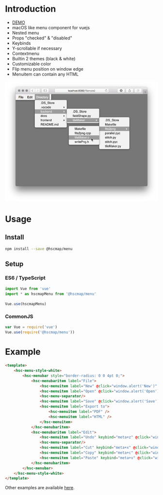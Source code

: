 # Introduction
* [DEMO](https://michitaro.github.io/menu)
* macOS like menu component for vuejs
* Nested menu
* Props "checked" & "disabled"
* Keybinds
* Y-scrollable if necessary
* Contextmenu
* Builtin 2 themes (black & white)
* Customizable color
* Flip menu position on window edge
* Menuitem can contain any HTML


![Screenshot](./docs/screenshot.png)

# Usage
## Install
```sh
npm install --save @hscmap/menu
```

## Setup

### ES6 / TypeScript
```typescript
import Vue from 'vue'
import * as hscmapMenu from '@hscmap/menu'

Vue.use(hscmapMenu)
```

### CommonJS
```javascript
var Vue = require('vue')
Vue.use(require('@hscmap/menu'))
```

# Example
```html
<template>
    <hsc-menu-style-white>
        <hsc-menubar style="border-radius: 0 0 4pt 0;">
            <hsc-menubaritem label="File">
                <hsc-menuitem label="New" @click="window.alert('New')" />
                <hsc-menuitem label="Open" @click="window.alert('Open')" />
                <hsc-menu-separator/>
                <hsc-menuitem label="Save" @click="window.alert('Save')" :disabled="true" />
                <hsc-menuitem label="Export to">
                    <hsc-menuitem label="PDF" />
                    <hsc-menuitem label="HTML" />
                </hsc-menuitem>
            </hsc-menubaritem>
            <hsc-menubaritem label="Edit">
                <hsc-menuitem label="Undo" keybind="meta+z" @click="window.alert('Undo')" />
                <hsc-menu-separator/>
                <hsc-menuitem label="Cut" keybind="meta+x" @click="window.alert('Cut')" />
                <hsc-menuitem label="Copy" keybind="meta+c" @click="window.alert('Copy')" />
                <hsc-menuitem label="Paste" keybind="meta+v" @click="window.alert('Paste')" :disabled="true" />
            </hsc-menubaritem>
        </hsc-menubar>
    </hsc-menu-style-white>
</template>
```
Other examples are available [here](http://michitaro.github.io/menu/).